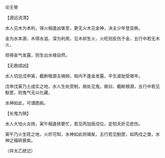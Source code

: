 论壬癸

【源远流清】

水人见木为本利，得火相逢凶害至，更无火木见金神，决主少年登显秩。

金为水本源，木得水滋，深为利用，见木却生火，火旺则反伤于金，五行中若无木火，

但得金气发露，则生出水禄自然。

【无救成凶】

水人切忌戊申寅，截断根源主祸频，局内不逢金发露，平生波劫受艰辛。

戊申戊寅乃土成实之地，水人生处受制，病处见鬼，故曰，截断根源，五行中若见魁罡，则鬼气无以化藏，

水神如此，可谓困矣。

【长鬼为殃】

水人大怕火炎扬，寅午相逢转更忙，若见丙加辰戍位，定知夭折见悲伤。

寅午乃火生旺之地，火炽可知，水神如此则竭矣，五行若见魁罡，如丙戍之类，水神之福转衰矣。

（并太乙统记）

